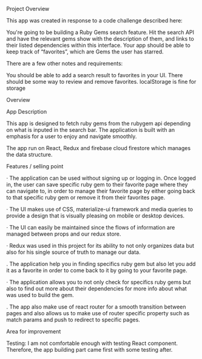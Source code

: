 Project Overview

This app was created in response to a code challenge described here:

You're going to be building a Ruby Gems search feature. Hit the search API and have the relevant gems show with the description of them, and links to their listed dependencies within this interface. Your app should be able to keep track of “favorites”, which are Gems the user has starred.

There are a few other notes and requirements:

You should be able to add a search result to favorites in your UI. There should be some way to review and remove favorites. localStorage is fine for storage

Overview

App Description

This app is designed to fetch ruby gems from the rubygem api depending on what is inputed in the search bar. The application is built with an emphasis for a user to enjoy and navigate smoothly.

The app run on React, Redux and firebase cloud firestore which manages the data structure.

Features / selling point

· The application can be used without signing up or logging in. Once logged in, the user can save specific ruby gem to their favorite page where they can navigate to, in order to manage their favorite page by either going back to that specific ruby gem or remove it from their favorites page.

· The UI makes use of CSS, materialize-ui framework and media queries to provide a design that is visually pleasing on mobile or desktop devices.

· The UI can easily be maintained since the flows of information are managed between props and our redux store.

· Redux was used in this project for its ability to not only organizes data but also for his single source of truth to manage our data.

. The application help you in finding specifics ruby gem but also let you add it as a favorite in order to come back to it by going to your favorite page.

· The application allows you to not only check for specifics ruby gems but also to find out more about their dependencies for more info about what was used to build the gem.

. The app also make use of react router for a smooth transition between pages and also allows us to make use of router specific property such as match params and push to redirect to specific pages.

Area for improvement

Testing: I am not comfortable enough with testing React component. Therefore, the app building part came first with some testing after.
